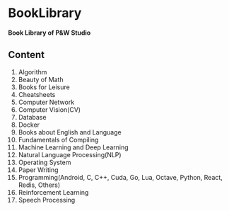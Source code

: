 # BookLibrary
**Book Library of P&amp;W Studio**     

## Content
1. Algorithm    
2. Beauty of Math
3. Books for Leisure
4. Cheatsheets
5. Computer Network
6. Computer Vision(CV)
7. Database
8. Docker
9. Books about English and Language
10. Fundamentals of Compiling
11. Machine Learning and Deep Learning
12. Natural Language Processing(NLP)
13. Operating System
14. Paper Writing
15. Programming(Android, C, C++, Cuda, Go, Lua, Octave, Python, React, Redis, Others)
16. Reinforcement Learning
17. Speech Processing
